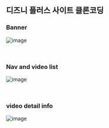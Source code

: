 <h2>디즈니 플러스 사이트 클론코딩</h2>

### Banner
![image](https://github.com/H-sooyeon/react-disney-plus-app/assets/56586470/b6eb522b-0187-4eca-9349-8c6859136a1c)

<br />

### Nav and video list
![image](https://github.com/H-sooyeon/react-disney-plus-app/assets/56586470/7058d34b-8e18-4d34-a155-537c31ef44fa)

<br />

### video detail info
![image](https://github.com/H-sooyeon/react-disney-plus-app/assets/56586470/904b2a9f-50cd-41eb-960d-1e274a57724f)
